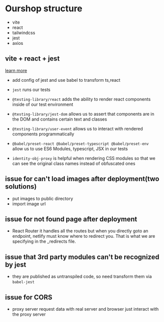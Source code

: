 # Ourshop structure

- vite
- react
- tailwindcss
- jest
- axios

## vite + react + jest

[learn more](https://egghead.io/lessons/jest-adding-jest-with-typescript-support-to-a-vite-application)

- add config of jest and use babel to transform ts,react

- `jest` runs our tests
- `@testing-library/react` adds the ability to render react components inside of our test environment
- `@testing-library/jest-dom` allows us to assert that components are in the DOM and contains certain text and classes
- `@testing-library/user-event` allows us to interact with rendered components programmatically
- `@babel/preset-react @babel/preset-typescript @babel/preset-env` allow us to use ES6 Modules, typescript, JSX in our tests
- `identity-obj-proxy` is helpful when rendering CSS modules so that we can see the original class names instead of obfuscated ones

## issue for can't load images after deployment(two solutions)

- put images to public directory
- import image url

## issue for not found page after deployment

- React Router it handles all the routes but when you directly goto an endpoint, netlify must know where to redirect you. That is what we are specifying in the \_redirects file.

## issue that 3rd party modules can't be recognized by jest

- they are published as untranspiled code, so need transform them via `babel-jest`

## issue for CORS

- proxy server request data with real server and browser just interact with the proxy server
